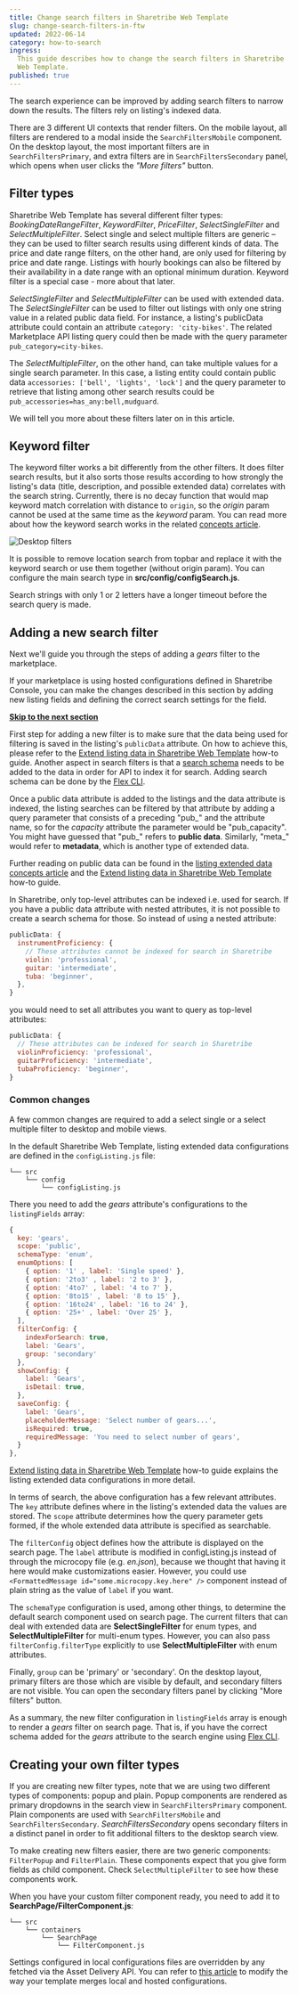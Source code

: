 ```yaml
---
title: Change search filters in Sharetribe Web Template
slug: change-search-filters-in-ftw
updated: 2022-06-14
category: how-to-search
ingress:
  This guide describes how to change the search filters in Sharetribe
  Web Template.
published: true
---
```


The search experience can be improved by adding search filters to narrow
down the results. The filters rely on listing's indexed data.

There are 3 different UI contexts that render filters. On the mobile
layout, all filters are rendered to a modal inside the
`SearchFiltersMobile` component. On the desktop layout, the most
important filters are in `SearchFiltersPrimary`, and extra filters are
in `SearchFiltersSecondary` panel, which opens when user clicks the
_"More filters"_ button.

## Filter types

Sharetribe Web Template has several different filter types:
_BookingDateRangeFilter_, _KeywordFilter_, _PriceFilter_,
_SelectSingleFilter_ and _SelectMultipleFilter_. Select single and
select multiple filters are generic – they can be used to filter search
results using different kinds of data. The price and date range filters,
on the other hand, are only used for filtering by price and date range.
Listings with hourly bookings can also be filtered by their availability
in a date range with an optional minimum duration. Keyword filter is a
special case - more about that later.

_SelectSingleFilter_ and _SelectMultipleFilter_ can be used with
extended data. The _SelectSingleFilter_ can be used to filter out
listings with only one string value in a related public data field. For
instance, a listing's publicData attribute could contain an attribute
`category: 'city-bikes'`. The related Marketplace API listing query
could then be made with the query parameter `pub_category=city-bikes`.

The _SelectMultipleFilter_, on the other hand, can take multiple values
for a single search parameter. In this case, a listing entity could
contain public data `accessories: ['bell', 'lights', 'lock']` and the
query parameter to retrieve that listing among other search results
could be `pub_accessories=has_any:bell,mudguard`.

We will tell you more about these filters later on in this article.

## Keyword filter

The keyword filter works a bit differently from the other filters. It
does filter search results, but it also sorts those results according to
how strongly the listing's data (title, description, and possible
extended data) correlates with the search string. Currently, there is no
decay function that would map keyword match correlation with distance to
`origin`, so the _origin_ param cannot be used at the same time as the
_keyword_ param. You can read more about how the keyword search works in
the related [concepts article](/concepts/how-the-listing-search-works/).

![Desktop filters](./keyword-search.png)

It is possible to remove location search from topbar and replace it with
the keyword search or use them together (without origin param). You can
configure the main search type in **src/config/configSearch.js**.

<info>

Search strings with only 1 or 2 letters have a longer timeout before the
search query is made.

</info>

## Adding a new search filter

Next we'll guide you through the steps of adding a _gears_ filter to the
marketplace.

<info>

If your marketplace is using hosted configurations defined in Sharetribe
Console, you can make the changes described in this section by adding
new listing fields and defining the correct search settings for the
field.

**[Skip to the next section](#creating-your-own-filter-types)**

</info>

First step for adding a new filter is to make sure that the data being
used for filtering is saved in the listing's `publicData` attribute. On
how to achieve this, please refer to the
[Extend listing data in Sharetribe Web Template](/how-to/extend-listing-data-in-ftw/)
how-to guide. Another aspect in search filters is that a
[search schema](/references/extended-data/#search-schema) needs to be
added to the data in order for API to index it for search. Adding search
schema can be done by the
[Flex CLI](/introduction/getting-started-with-flex-cli/).

<plan tier="extend" feature="Access to Sharetribe CLI"></plan> Once a
public data attribute is added to the listings and the data attribute is
indexed, the listing searches can be filtered by that attribute by
adding a query parameter that consists of a preceding "pub\_" and the
attribute name, so for the _capacity_ attribute the parameter would be
"pub_capacity". You might have guessed that "pub\_" refers to **public
data**. Similarly, "meta\_" would refer to **metadata**, which is
another type of extended data.

Further reading on public data can be found in the
[listing extended data concepts article](/concepts/listing-extended-data/)
and the
[Extend listing data in Sharetribe Web Template](/how-to/extend-listing-data-in-ftw/)
how-to guide.

In Sharetribe, only top-level attributes can be indexed i.e. used for
search. If you have a public data attribute with nested attributes, it
is not possible to create a search schema for those. So instead of using
a nested attribute:

```jsx
publicData: {
  instrumentProficiency: {
    // These attributes cannot be indexed for search in Sharetribe
    violin: 'professional',
    guitar: 'intermediate',
    tuba: 'beginner',
  },
}
```

you would need to set all attributes you want to query as top-level
attributes:

```js
publicData: {
  // These attributes can be indexed for search in Sharetribe
  violinProficiency: 'professional',
  guitarProficiency: 'intermediate',
  tubaProficiency: 'beginner',
}
```

### Common changes

A few common changes are required to add a select single or a select
multiple filter to desktop and mobile views.

In the default Sharetribe Web Template, listing extended data
configurations are defined in the `configListing.js` file:

```shell
└── src
    └── config
        └── configListing.js
```

There you need to add the _gears_ attribute's configurations to the
`listingFields` array:

```js
{
  key: 'gears',
  scope: 'public',
  schemaType: 'enum',
  enumOptions: [
    { option: '1' , label: 'Single speed' },
    { option: '2to3' , label: '2 to 3' },
    { option: '4to7' , label: '4 to 7' },
    { option: '8to15' , label: '8 to 15' },
    { option: '16to24' , label: '16 to 24' },
    { option: '25+' , label: 'Over 25' },
  ],
  filterConfig: {
    indexForSearch: true,
    label: 'Gears',
    group: 'secondary'
  },
  showConfig: {
    label: 'Gears',
    isDetail: true,
  },
  saveConfig: {
    label: 'Gears',
    placeholderMessage: 'Select number of gears...',
    isRequired: true,
    requiredMessage: 'You need to select number of gears',
  }
},
```

<info>

[Extend listing data in Sharetribe Web Template](/how-to/extend-listing-data-in-ftw/)
how-to guide explains the listing extended data configurations in more
detail.

</info>

In terms of search, the above configuration has a few relevant
attributes. The `key` attribute defines where in the listing's extended
data the values are stored. The `scope` attribute determines how the
query parameter gets formed, if the whole extended data attribute is
specified as searchable.

The `filterConfig` object defines how the attribute is displayed on the
search page. The `label` attribute is modified in configListing.js
instead of through the microcopy file (e.g. _en.json_), because we
thought that having it here would make customizations easier. However,
you could use `<FormattedMessage id="some.microcopy.key.here" />`
component instead of plain string as the value of `label` if you want.

The `schemaType` configuration is used, among other things, to determine
the default search component used on search page. The current filters
that can deal with extended data are **SelectSingleFilter** for enum
types, and **SelectMultipleFilter** for multi-enum types. However, you
can also pass `filterConfig.filterType` explicitly to use
**SelectMultipleFilter** with enum attributes.

Finally, `group` can be 'primary' or 'secondary'. On the desktop layout,
primary filters are those which are visible by default, and secondary
filters are not visible. You can open the secondary filters panel by
clicking "More filters" button.

As a summary, the new filter configuration in `listingFields` array is
enough to render a _gears_ filter on search page. That is, if you have
the correct schema added for the _gears_ attribute to the search engine
using [Flex CLI](/introduction/getting-started-with-flex-cli/).

## Creating your own filter types

If you are creating new filter types, note that we are using two
different types of components: popup and plain. Popup components are
rendered as primary dropdowns in the search view in
`SearchFiltersPrimary` component. Plain components are used with
`SearchFiltersMobile` and `SearchFiltersSecondary`.
_SearchFiltersSecondary_ opens secondary filters in a distinct panel in
order to fit additional filters to the desktop search view.

To make creating new filters easier, there are two generic components:
`FilterPopup` and `FilterPlain`. These components expect that you give
form fields as child component. Check `SelectMultipleFilter` to see how
these components work.

When you have your custom filter component ready, you need to add it to
**SearchPage/FilterComponent.js**:

```shell
└── src
    └── containers
        └── SearchPage
            └── FilterComponent.js
```

<info>

Settings configured in local configurations files are overridden by any
fetched via the Asset Delivery API. You can refer to
[this article](/ftw/hosted-and-local-configurations/) to modify the way
your template merges local and hosted configurations.

</info>
